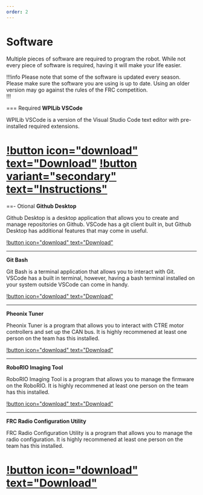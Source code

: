 ```yaml
---
order: 2
---
```

# Software
Multiple pieces of software are required to program the robot. While not every piece of software is required, having it will make your life easier.

!!!info
Please note that some of the software is updated every season. Please make sure the software you are using is up to date. Using an older version may go against the rules of the FRC competition.  
!!!

=== Required
**WPILib VSCode**

WPILib VSCode is a version of the Visual Studio Code text editor with pre-installed required extensions.

[!button icon="download" text="Download"](https://github.com/wpilibsuite/allwpilib/releases/)&nbsp;[!button variant="secondary" text="Instructions"](https://docs.wpilib.org/en/stable/docs/zero-to-robot/step-2/wpilib-setup.html#extracting-the-installer)
===
==- Otional
**Github Desktop**

Github Desktop is a desktop application that allows you to create and manage repositories on Github. VSCode has a git client built in, but Github Desktop has additional features that may come in useful.

[!button icon="download" text="Download"]()

---

**Git Bash**

Git Bash is a terminal application that allows you to interact with Git. VSCode has a built in terminal, however, having a bash terminal installed on your system outside VSCode can come in handy.

[!button icon="download" text="Download"]()

---

**Pheonix Tuner**

Pheonix Tuner is a program that allows you to interact with CTRE motor controllers and set up the CAN bus. It is highly recommened at least one person on the team has this installed.

[!button icon="download" text="Download"]()

---

**RoboRIO Imaging Tool**

RoboRIO Imaging Tool is a program that allows you to manage the firmware on the RoboRIO. It is highly recommened at least one person on the team has this installed.

[!button icon="download" text="Download"]()

---

**FRC Radio Configuration Utility**

FRC Radio Configuration Utility is a program that allows you to manage the radio configuration. It is highly recommened at least one person on the team has this installed.

[!button icon="download" text="Download"]()
===